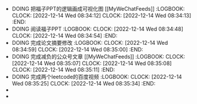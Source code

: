 - DOING 把福子PPT的逻辑画成可视化图 [[MyWeChatFeeds]]
  :LOGBOOK:
  CLOCK: [2022-12-14 Wed 08:34:12]
  CLOCK: [2022-12-14 Wed 08:34:13]
  :END:
- DOING 阅读福子PPT
  :LOGBOOK:
  CLOCK: [2022-12-14 Wed 08:34:48]
  CLOCK: [2022-12-14 Wed 08:34:54]
  :END:
- DOING 完成论文摘要修改
  :LOGBOOK:
  CLOCK: [2022-12-14 Wed 08:34:59]
  CLOCK: [2022-12-14 Wed 08:35:00]
  :END:
- DOING 完成减负的公众号文章 [[MyWeChatFeeds]]
  :LOGBOOK:
  CLOCK: [2022-12-14 Wed 08:35:07]
  CLOCK: [2022-12-14 Wed 08:35:08]
  CLOCK: [2022-12-14 Wed 08:35:11]
  :END:
- DOING 完成两个leetcode的百度视频
  :LOGBOOK:
  CLOCK: [2022-12-14 Wed 08:35:25]
  CLOCK: [2022-12-14 Wed 08:35:34]
  :END:
-
-